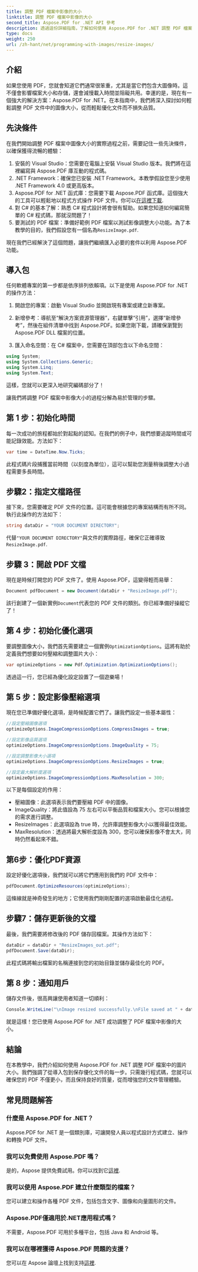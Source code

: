 ```yaml
---
title: 調整 PDF 檔案中影像的大小
linktitle: 調整 PDF 檔案中影像的大小
second_title: Aspose.PDF for .NET API 參考
description: 透過這份詳細指南，了解如何使用 Aspose.PDF for .NET 調整 PDF 檔案中的圖片大小。優化檔案大小而不損失品質。
type: docs
weight: 250
url: /zh-hant/net/programming-with-images/resize-images/
---
```

## 介紹

如果您使用 PDF，您就會知道它們通常很笨重，尤其是當它們包含大圖像時。這不僅會影響檔案大小和存儲，還會減慢載入時間並阻礙共用。幸運的是，現在有一個強大的解決方案：Aspose.PDF for .NET。在本指南中，我們將深入探討如何輕鬆調整 PDF 文件中的圖像大小，從而輕鬆優化文件而不損失品質。

## 先決條件

在我們開始調整 PDF 檔案中圖像大小的實際過程之前，需要記住一些先決條件，以確保獲得流暢的體驗：

1. 安裝的 Visual Studio：您需要在電腦上安裝 Visual Studio 版本。我們將在這裡編寫與 Aspose.PDF 庫互動的程式碼。
2. .NET Framework：確保您已安裝 .NET Framework。本教學假設您至少使用 .NET Framework 4.0 或更高版本。
3. Aspose.PDF for .NET 函式庫：您需要下載 Aspose.PDF 函式庫。這個強大的工具可以輕鬆地以程式方式操作 PDF 文件。你可以[在這裡下載](https://releases.aspose.com/pdf/net/).
4. 對 C# 的基本了解：熟悉 C# 程式設計將會很有幫助。如果您知道如何編寫簡單的 C# 程式碼，那就沒問題了！
5. 要測試的 PDF 檔案：準備好範例 PDF 檔案以測試影像調整大小功能。為了本教學的目的，我們假設您有一個名為`ResizeImage.pdf`.

現在我們已經解決了這個問題，讓我們繼續匯入必要的套件以利用 Aspose.PDF 功能。

## 導入包

任何軟體專案的第一步都是依序排列依賴項。以下是使用 Aspose.PDF for .NET 的操作方法：

1. 開啟您的專案：啟動 Visual Studio 並開啟現有專案或建立新專案。

2. 新增參考：導航至“解決方案資源管理器”，右鍵單擊“引用”，選擇“新增參考”，然後在組件清單中找到 Aspose.PDF。如果您剛下載，請確保瀏覽到 Aspose.PDF DLL 檔案的位置。

3. 匯入命名空間：在 C# 檔案中，您需要在頂部包含以下命名空間：

```csharp
using System;
using System.Collections.Generic;
using System.Linq;
using System.Text;
```

這樣，您就可以更深入地研究編碼部分了！

讓我們將調整 PDF 檔案中影像大小的過程分解為易於管理的步驟。

## 第 1 步：初始化時間

每一次成功的旅程都始於對起點的認知。在我們的例子中，我們想要追蹤時間或可能記錄效能。方法如下：

```csharp
var time = DateTime.Now.Ticks;
```

此程式碼片段捕獲當前時間（以刻度為單位），這可以幫助您測量稍後調整大小過程需要多長時間。

## 步驟2：指定文檔路徑

接下來，您需要確定 PDF 文件的位置。這可能會根據您的專案結構而有所不同。執行此操作的方法如下：

```csharp
string dataDir = "YOUR DOCUMENT DIRECTORY";
```

代替`"YOUR DOCUMENT DIRECTORY"`與文件的實際路徑，確保它正確導致`ResizeImage.pdf`.

## 步驟 3：開啟 PDF 文檔

現在是時候打開您的 PDF 文件了。使用 Aspose.PDF，這變得輕而易舉：

```csharp
Document pdfDocument = new Document(dataDir + "ResizeImage.pdf");
```

該行創建了一個新實例`Document`代表您的 PDF 文件的類別。你已經準備好操縱它了！

## 第 4 步：初始化優化選項

要調整圖像大小，我們首先需要建立一個實例`OptimizationOptions`。這將有助於定義我們想要如何壓縮和調整圖片大小：

```csharp
var optimizeOptions = new Pdf.Optimization.OptimizationOptions();
```

透過這一行，您已經為優化設定設置了一個遊樂場！

## 第 5 步：設定影像壓縮選項

現在您已準備好優化選項，是時候配置它們了。讓我們設定一些基本屬性：

```csharp
//設定壓縮圖像選項
optimizeOptions.ImageCompressionOptions.CompressImages = true;

//設定影像品質選項
optimizeOptions.ImageCompressionOptions.ImageQuality = 75;

//設定調整影像大小選項
optimizeOptions.ImageCompressionOptions.ResizeImages = true;

//設定最大解析度選項
optimizeOptions.ImageCompressionOptions.MaxResolution = 300;
```

以下是每個設定的作用：
- 壓縮圖像：此選項表示我們要壓縮 PDF 中的圖像。
- ImageQuality：將此值設為 75 左右可以平衡品質和檔案大小。您可以根據您的需求進行調整。
- ResizeImages：此選項設為 true 時，允許庫調整影像大小以獲得最佳效能。
- MaxResolution：透過將最大解析度設為 300，您可以確保影像不會太大，同時仍然看起來不錯。

## 第6步：優化PDF資源

設定好優化選項後，我們就可以將它們應用到我們的 PDF 文件中：

```csharp
pdfDocument.OptimizeResources(optimizeOptions);
```

這條線就是神奇發生的地方；它使用我們剛剛配置的選項啟動最佳化過程。

## 步驟7：儲存更新後的文檔

最後，我們需要將修改後的 PDF 儲存回檔案。其操作方法如下：

```csharp
dataDir = dataDir + "ResizeImages_out.pdf";
pdfDocument.Save(dataDir);
```

此程式碼將輸出檔案的名稱連接到您的初始目錄並儲存最佳化的 PDF。

## 第 8 步：通知用戶

儲存文件後，很高興讓使用者知道一切順利：

```csharp
Console.WriteLine("\nImage resized successfully.\nFile saved at " + dataDir);
```

就是這樣！您已使用 Aspose.PDF for .NET 成功調整了 PDF 檔案中影像的大小。

## 結論

在本教學中，我們介紹如何使用 Aspose.PDF for .NET 調整 PDF 檔案中的圖片大小。我們強調了從導入包到保存優化文件的每一步。只需幾行程式碼，您就可以確保您的 PDF 不僅更小，而且保持良好的質量，從而增強您的文件管理體驗。

## 常見問題解答

### 什麼是 Aspose.PDF for .NET？
Aspose.PDF for .NET 是一個類別庫，可讓開發人員以程式設計方式建立、操作和轉換 PDF 文件。

### 我可以免費使用 Aspose.PDF 嗎？
是的，Aspose 提供免費試用。你可以找到它[這裡](https://releases.aspose.com/).

### 我可以使用 Aspose.PDF 建立什麼類型的檔案？
您可以建立和操作各種 PDF 文件，包括包含文字、圖像和向量圖形的文件。

### Aspose.PDF僅適用於.NET應用程式嗎？
不需要，Aspose.PDF 可用於多種平台，包括 Java 和 Android 等。

### 我可以在哪裡獲得 Aspose.PDF 問題的支援？
您可以在 Aspose 論壇上找到支持[這裡](https://forum.aspose.com/c/pdf/10).
